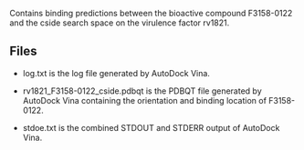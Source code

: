 Contains binding predictions between the bioactive compound F3158-0122 and the cside search space on the virulence factor rv1821.

## Files

- log.txt is the log file generated by AutoDock Vina.

- rv1821_F3158-0122_cside.pdbqt is the PDBQT file generated by AutoDock Vina containing the orientation and binding location of F3158-0122.

- stdoe.txt is the combined STDOUT and STDERR output of AutoDock Vina.


